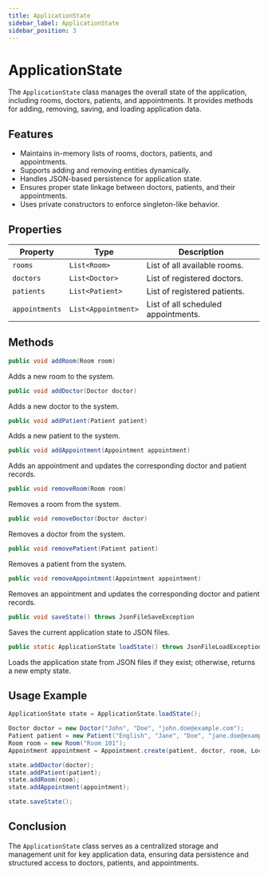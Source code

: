 ```yaml
---
title: ApplicationState
sidebar_label: ApplicationState
sidebar_position: 3
---
```


# ApplicationState

The `ApplicationState` class manages the overall state of the application, including rooms, doctors, patients, and appointments. It provides methods for adding, removing, saving, and loading application data.

## Features

- Maintains in-memory lists of rooms, doctors, patients, and appointments.
- Supports adding and removing entities dynamically.
- Handles JSON-based persistence for application state.
- Ensures proper state linkage between doctors, patients, and their appointments.
- Uses private constructors to enforce singleton-like behavior.

## Properties

| Property          | Type                  | Description |
|------------------|----------------------|-------------|
| `rooms`          | `List<Room>`          | List of all available rooms. |
| `doctors`        | `List<Doctor>`        | List of registered doctors. |
| `patients`       | `List<Patient>`       | List of registered patients. |
| `appointments`   | `List<Appointment>`   | List of all scheduled appointments. |

## Methods

```java
public void addRoom(Room room)
```
Adds a new room to the system.

```java
public void addDoctor(Doctor doctor)
```
Adds a new doctor to the system.

```java
public void addPatient(Patient patient)
```
Adds a new patient to the system.

```java
public void addAppointment(Appointment appointment)
```
Adds an appointment and updates the corresponding doctor and patient records.

```java
public void removeRoom(Room room)
```
Removes a room from the system.

```java
public void removeDoctor(Doctor doctor)
```
Removes a doctor from the system.

```java
public void removePatient(Patient patient)
```
Removes a patient from the system.

```java
public void removeAppointment(Appointment appointment)
```
Removes an appointment and updates the corresponding doctor and patient records.

```java
public void saveState() throws JsonFileSaveException
```
Saves the current application state to JSON files.

```java
public static ApplicationState loadState() throws JsonFileLoadException
```
Loads the application state from JSON files if they exist; otherwise, returns a new empty state.

## Usage Example

```java
ApplicationState state = ApplicationState.loadState();

Doctor doctor = new Doctor("John", "Doe", "john.doe@example.com");
Patient patient = new Patient("English", "Jane", "Doe", "jane.doe@example.com", "123-456-7890", "123 Main St");
Room room = new Room("Room 101");
Appointment appointment = Appointment.create(patient, doctor, room, LocalDateTime.now(), Duration.ofMinutes(30), "Checkup");

state.addDoctor(doctor);
state.addPatient(patient);
state.addRoom(room);
state.addAppointment(appointment);

state.saveState();
```

## Conclusion

The `ApplicationState` class serves as a centralized storage and management unit for key application data, ensuring data persistence and structured access to doctors, patients, and appointments.

